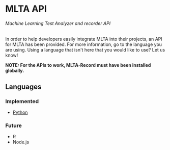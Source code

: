# MLTA API
###### Machine Learning Test Analyzer and recorder API
In order to help developers easily integrate MLTA into their projects, an API for MLTA has been provided.
For more information, go to the language you are using. Using a language that isn't here that you would like to use? Let us know!

**NOTE: For the APIs to work, MLTA-Record must have been installed globally.**


## Languages

### Implemented
- [Python](/python)

### Future
- R
- Node.js
